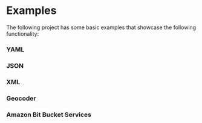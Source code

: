 # Examples

The following project has some basic examples that showcase the following functionality:

### YAML

### JSON

### XML

### Geocoder

### Amazon Bit Bucket Services
